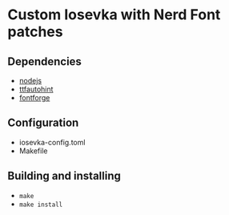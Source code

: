 # Custom Iosevka with Nerd Font patches

## Dependencies

- [nodejs](https://nodejs.org/en/)
- [ttfautohint](https://www.freetype.org/ttfautohint/)
- [fontforge](https://fontforge.org/en-US/)

## Configuration

- iosevka-config.toml
- Makefile

## Building and installing

- `make`
- `make install`
